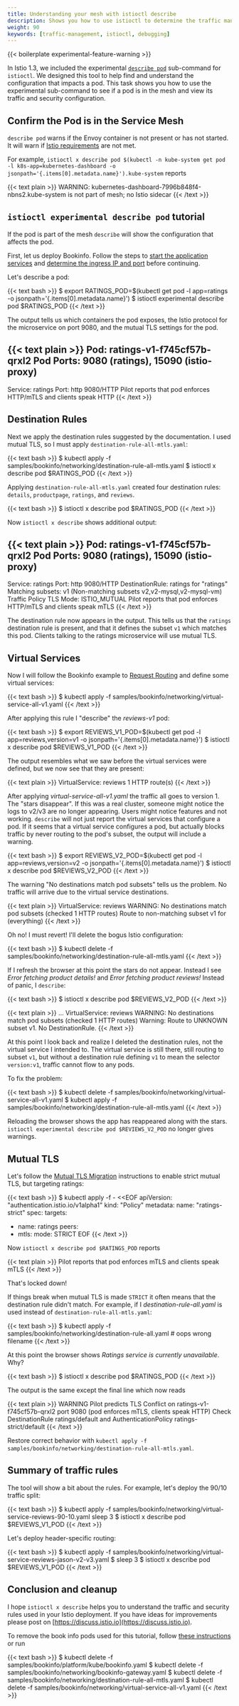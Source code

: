 ```yaml
---
title: Understanding your mesh with istioctl describe
description: Shows you how to use istioctl to determine the traffic management applied to a pod.
weight: 90
keywords: [traffic-management, istioctl, debugging]
---
```


{{< boilerplate experimental-feature-warning >}}

In Istio 1.3, we included the experimental
[`describe pod`](/docs/reference/commands/istioctl/#istioctl-experimental-describe-pod)
sub-command for `istioctl`. We designed this tool to help find and
understand the configuration that impacts a pod.  This task shows you how
to use the experimental sub-command to see if a pod is in the mesh and
view its traffic and security configuration.

## Confirm the Pod is in the Service Mesh

`describe pod` warns if the Envoy container is not present or has not
started.  It will warn if [Istio requirements](/docs/setup/additional-setup/requirements/) are not met.

For example, `istioctl x describe pod $(kubectl -n kube-system get pod -l k8s-app=kubernetes-dashboard -o jsonpath='{.items[0].metadata.name}').kube-system` reports

{{< text plain >}}
WARNING: kubernetes-dashboard-7996b848f4-nbns2.kube-system is not part of mesh; no Istio sidecar
{{< /text >}}

## `istioctl experimental describe pod` tutorial

If the pod is part of the mesh `describe` will show the configuration that affects the pod.

First, let us deploy Bookinfo.  Follow the steps to
[start the application services](/docs/examples/bookinfo/#start-the-application-services) and
[determine the ingress IP and port](/docs/examples/bookinfo/#determine-the-ingress-ip-and-port) before continuing.

Let's describe a pod:

{{< text bash >}}
$ export RATINGS_POD=$(kubectl get pod -l app=ratings -o jsonpath='{.items[0].metadata.name}')
$ istioctl experimental describe pod $RATINGS_POD
{{< /text >}}

The output tells us which containers the pod exposes, the Istio protocol for the microservice on port 9080, and the mutual TLS settings for the pod.

{{< text plain >}}
Pod: ratings-v1-f745cf57b-qrxl2
   Pod Ports: 9080 (ratings), 15090 (istio-proxy)
--------------------
Service: ratings
   Port: http 9080/HTTP
Pilot reports that pod enforces HTTP/mTLS and clients speak HTTP
{{< /text >}}

## Destination Rules

Next we apply the destination rules suggested by the documentation.  I used mutual TLS,
so I must apply `destination-rule-all-mtls.yaml`:

{{< text bash >}}
$ kubectl apply -f samples/bookinfo/networking/destination-rule-all-mtls.yaml
$ istioctl x describe pod $RATINGS_POD
{{< /text >}}

Applying `destination-rule-all-mtls.yaml` created four destination rules: `details`, `productpage`, `ratings`, and `reviews`.

{{< text bash >}}
$ istioctl x describe pod $RATINGS_POD
{{< /text >}}

Now `istioctl x describe` shows additional output:

{{< text plain >}}
Pod: ratings-v1-f745cf57b-qrxl2
   Pod Ports: 9080 (ratings), 15090 (istio-proxy)
--------------------
Service: ratings
   Port: http 9080/HTTP
DestinationRule: ratings for "ratings"
   Matching subsets: v1
      (Non-matching subsets v2,v2-mysql,v2-mysql-vm)
   Traffic Policy TLS Mode: ISTIO_MUTUAL
Pilot reports that pod enforces HTTP/mTLS and clients speak mTLS
{{< /text >}}

The destination rule now appears in the output.  This tells us that the `ratings` destination rule is present, and that it defines the subset `v1` which matches this pod.
Clients talking to the ratings microservice will use mutual TLS.

## Virtual Services

Now I will follow the Bookinfo example to [Request Routing](/docs/tasks/traffic-management/request-routing/) and define some virtual services:

{{< text bash >}}
$ kubectl apply -f samples/bookinfo/networking/virtual-service-all-v1.yaml
{{< /text >}}

After applying this rule I "describe" the _reviews-v1_ pod:

{{< text bash >}}
$ export REVIEWS_V1_POD=$(kubectl get pod -l app=reviews,version=v1 -o jsonpath='{.items[0].metadata.name}')
$ istioctl x describe pod $REVIEWS_V1_POD
{{< /text >}}

The output resembles what we saw before the virtual services were defined, but we now see that they are present:

{{< text plain >}}
VirtualService: reviews
   1 HTTP route(s)
{{< /text >}}

After applying _virtual-service-all-v1.yaml_ the traffic all goes to version 1.  The "stars disappear".  If this was a real cluster, someone might notice the logs to v2/v3
are no longer appearing.  Users might notice features and not working.  `describe` will not
just report the virtual services that configure a pod.  If it seems that a virtual service
configures a pod, but actually blocks traffic by never routing to the pod's subset, the output will include a warning.

{{< text bash >}}
$ export REVIEWS_V2_POD=$(kubectl get pod -l app=reviews,version=v2 -o jsonpath='{.items[0].metadata.name}')
$ istioctl x describe pod $REVIEWS_V2_POD
{{< /text >}}

The warning "No destinations match pod subsets" tells us the problem.
No traffic will arrive due to the virtual service destinations.

{{< text plain >}}
VirtualService: reviews
   WARNING: No destinations match pod subsets (checked 1 HTTP routes)
      Route to non-matching subset v1 for (everything)
{{< /text >}}

Oh no!  I must revert!  I'll delete the bogus Istio configuration:

{{< text bash >}}
$ kubectl delete -f samples/bookinfo/networking/destination-rule-all-mtls.yaml
{{< /text >}}

If I refresh the browser at this point the stars do not appear.  Instead I see
*Error fetching product details!* and *Error fetching product reviews!*  Instead of
panic, I `describe`:

{{< text bash >}}
$ istioctl x describe pod $REVIEWS_V2_POD
{{< /text >}}

{{< text plain >}}
...
VirtualService: reviews
   WARNING: No destinations match pod subsets (checked 1 HTTP routes)
      Warning: Route to UNKNOWN subset v1.  No DestinationRule.
{{< /text >}}

At this point I look back and realize I deleted the destination rules, not the virtual service I intended to.  The virtual service is still there, still routing to subset `v1`, but without a destination rule defining `v1` to mean the selector `version:v1`, traffic cannot flow to any pods.

To fix the problem:

{{< text bash >}}
$ kubectl delete -f samples/bookinfo/networking/virtual-service-all-v1.yaml
$ kubectl apply -f samples/bookinfo/networking/destination-rule-all-mtls.yaml
{{< /text >}}

Reloading the browser shows the app has reappeared along with the stars.  `istioctl experimental describe pod $REVIEWS_V2_POD` no longer gives warnings.

## Mutual TLS

Let's follow the [Mutual TLS Migration](/docs/tasks/security/mtls-migration/) instructions to enable strict mutual TLS, but targeting ratings:

{{< text bash >}}
$ kubectl apply -f - <<EOF
apiVersion: "authentication.istio.io/v1alpha1"
kind: "Policy"
metadata:
  name: "ratings-strict"
spec:
  targets:
  - name: ratings
  peers:
  - mtls:
      mode: STRICT
EOF
{{< /text >}}

Now `istioctl x describe pod $RATINGS_POD` reports

{{< text plain >}}
Pilot reports that pod enforces mTLS and clients speak mTLS
{{< /text >}}

That's locked down!

If things break when mutual TLS is made `STRICT` it often means that the destination rule didn't match.  For example, if I _destination-rule-all.yaml_ is used instead of `destination-rule-all-mtls.yaml`:

{{< text bash >}}
$ kubectl apply -f samples/bookinfo/networking/destination-rule-all.yaml   # oops wrong filename
{{< /text >}}

At this point the browser shows *Ratings service is currently unavailable*.  Why?

{{< text bash >}}
$ istioctl x describe pod $RATINGS_POD
{{< /text >}}

The output is the same except the final line which now reads

{{< text plain >}}
WARNING Pilot predicts TLS Conflict on ratings-v1-f745cf57b-qrxl2 port 9080 (pod enforces mTLS, clients speak HTTP)
  Check DestinationRule ratings/default and AuthenticationPolicy ratings-strict/default
{{< /text >}}

Restore correct behavior with `kubectl apply -f samples/bookinfo/networking/destination-rule-all-mtls.yaml`.

## Summary of traffic rules

The tool will show a bit about the rules.  For example, let's deploy the 90/10 traffic
split:

{{< text bash >}}
$ kubectl apply -f samples/bookinfo/networking/virtual-service-reviews-90-10.yaml
sleep 3
$ istioctl x describe pod $REVIEWS_V1_POD
{{< /text >}}

Let's deploy header-specific routing:

{{< text bash >}}
$ kubectl apply -f samples/bookinfo/networking/virtual-service-reviews-jason-v2-v3.yaml
$ sleep 3
$ istioctl x describe pod $REVIEWS_V1_POD
{{< /text >}}

## Conclusion and cleanup

I hope `istioctl x describe` helps you to understand the traffic and security rules
used in your Istio deployment.  If you have ideas for improvements please post on
[https://discuss.istio.io](https://discuss.istio.io).

To remove the book info pods used for this tutorial, follow [these instructions](/docs/examples/bookinfo/#cleanup) or run

{{< text bash >}}
$ kubectl delete -f samples/bookinfo/platform/kube/bookinfo.yaml
$ kubectl delete -f samples/bookinfo/networking/bookinfo-gateway.yaml
$ kubectl delete -f samples/bookinfo/networking/destination-rule-all-mtls.yaml
$ kubectl delete -f samples/bookinfo/networking/virtual-service-all-v1.yaml
{{< /text >}}

